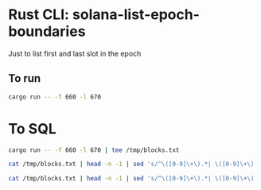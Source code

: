 # Rust CLI: solana-list-epoch-boundaries

Just to list first and last slot in the epoch

## To run

```sh
cargo run -- -f 660 -l 670
```

# To SQL

```sh
cargo run -- -f 660 -l 670 | tee /tmp/blocks.txt

cat /tmp/blocks.txt | head -n -1 | sed 's/^\([0-9]\+\).*| \([0-9]\+\)  | \([0-9]\+\).*/-- epoch: \1\n--  and BLOCK_ID >= \2 and BLOCK_ID <= \3/'

cat /tmp/blocks.txt | head -n -1 | sed 's/^\([0-9]\+\).*| \([0-9]\+\)  | \([0-9]\+\).*/    WHEN BLOCK_ID >= \2 and BLOCK_ID <= \3 THEN \1/'
```
